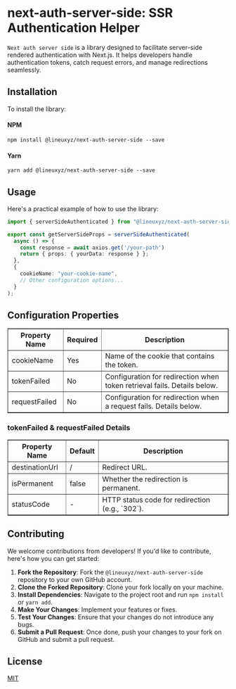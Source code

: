 # next-auth-server-side: SSR Authentication Helper

`Next auth server side` is a library designed to facilitate server-side rendered authentication with Next.js. It helps developers handle authentication tokens, catch request errors, and manage redirections seamlessly.

## Installation

To install the library:

#### NPM

```
npm install @lineuxyz/next-auth-server-side --save
```
#### Yarn

```
yarn add @lineuxyz/next-auth-server-side --save
```

## Usage

Here's a practical example of how to use the library:

```typescript
import { serverSideAuthenticated } from "@lineuxyz/next-auth-server-side";

export const getServerSideProps = serverSideAuthenticated(
  async () => {
    const response = await axios.get('/your-path')
    return { props: { yourData: response } };
  },
  {
    cookieName: "your-cookie-name",
    // Other configuration options...
  }
);
```

## Configuration Properties

<table border="1" cellspacing="0" cellpadding="5">
    <thead>
        <tr>
            <th>Property Name</th>
            <th>Required</th>
            <th>Description</th>
        </tr>
    </thead>
    <tbody>
        <tr>
            <td>cookieName</td>
            <td>Yes</td>
            <td>Name of the cookie that contains the token.</td>
        </tr>
        <tr>
            <td>tokenFailed</td>
            <td>No</td>
            <td>Configuration for redirection when token retrieval fails. Details below.</td>
        </tr>
        <tr>
            <td>requestFailed</td>
            <td>No</td>
            <td>Configuration for redirection when a request fails. Details below.</td>
        </tr>
    </tbody>
</table>

### tokenFailed & requestFailed Details

<table border="1" cellspacing="0" cellpadding="5">
    <thead>
        <tr>
            <th>Property Name</th>
            <th>Default</th>
            <th>Description</th>
        </tr>
    </thead>
    <tbody>
        <tr>
            <td>destinationUrl</td>
            <td>/</td>
            <td>Redirect URL.</td>
        </tr>
        <tr>
            <td>isPermanent</td>
            <td>false</td>
            <td>Whether the redirection is permanent.</td>
        </tr>
        <tr>
            <td>statusCode</td>
            <td>-</td>
            <td>HTTP status code for redirection (e.g., `302`).</td>
        </tr>
    </tbody>
</table>

## Contributing

We welcome contributions from developers! If you'd like to contribute, here's how you can get started:

1. **Fork the Repository**: Fork the `@lineuxyz/next-auth-server-side` repository to your own GitHub account.
2. **Clone the Forked Repository**: Clone your fork locally on your machine.
3. **Install Dependencies**: Navigate to the project root and run `npm install` or `yarn add`.
4. **Make Your Changes**: Implement your features or fixes.
5. **Test Your Changes**: Ensure that your changes do not introduce any bugs.
6. **Submit a Pull Request**: Once done, push your changes to your fork on GitHub and submit a pull request.

## License

[MIT](LICENSE)
